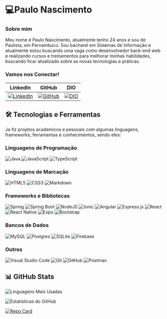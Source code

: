   # 💻Paulo Nascimento  

### Sobre mim 

Meu nome é Paulo Nascimento, atualmente tenho 24 anos e sou de Paulista, em Pernambuco. Sou bacharel em Sistemas de Informação e atualmente estou buscando uma vaga como desenvolvedor back-end web e realizando cursos e treinamentos para melhorar minhas habilidades, buscando ficar atualizado sobre as novas tecnologias e práticas.

### Vamos nos Conectar!

| LinkedIn | GitHub | DIO |
|----------|--------|-----|
[![LinkedIn](https://img.shields.io/badge/LinkedIn-%230077B5.svg?style=for-the-badge&logo=linkedin&logoColor=white)](https://www.linkedin.com/in/paulo-batista-a076104/) | [![GitHub](https://img.shields.io/badge/github-%23121011.svg?style=for-the-badge&logo=github&logoColor=white)](https://github.com/PauloVBNascimento) | [![DIO](https://img.shields.io/badge/DIO-0078d7.svg?style=for-the-badge&logo=DIO&logoColor=white)](https://www.dio.me/users/victinhopaulo64)

## 🛠️ Tecnologias e Ferramentas

Ja fiz projetos academicos e pessoais com algumas linguagens, frameworks, ferramentas e conhecimentos, sendo eles:

### Linguagens de Programação

![Java](https://img.shields.io/badge/java-%23ED8B00.svg?style=for-the-badge&logo=openjdk&logoColor=white)
![JavaScript](https://img.shields.io/badge/-JavaScript-333?style=for-the-badge&logo=javascript)
![TypeScript](https://img.shields.io/badge/typescript-%23007ACC.svg?style=for-the-badge&logo=typescript&logoColor=white)

### Linguagens de Marcação

![HTML5](https://img.shields.io/badge/html5-%23E34F26.svg?style=for-the-badge&logo=html5&logoColor=white)
![CSS3](https://img.shields.io/badge/css3-%231572B6.svg?style=for-the-badge&logo=css3&logoColor=white)
![Markdown](https://img.shields.io/badge/Markdown-000?style=for-the-badge&logo=markdown)

### Frameworks e Bibliotecas

![Spring](https://img.shields.io/badge/spring-%236DB33F.svg?style=for-the-badge&logo=spring&logoColor=white)
![Spring Boot](https://img.shields.io/badge/-Spring%20Boot-333?style=for-the-badge&logo=springboot)
![NodeJS](https://img.shields.io/badge/node.js-6DA55F?style=for-the-badge&logo=node.js&logoColor=white)
![Ionic](https://img.shields.io/badge/Ionic-%233880FF.svg?style=for-the-badge&logo=Ionic&logoColor=white)
![Angular](https://img.shields.io/badge/angular-%23DD0031.svg?style=for-the-badge&logo=angular&logoColor=white)
![Express.js](https://img.shields.io/badge/express.js-%23404d59.svg?style=for-the-badge&logo=express&logoColor=%2361DAFB)
![React](https://img.shields.io/badge/react-%2320232a.svg?style=for-the-badge&logo=react&logoColor=%2361DAFB)
![React Native](https://img.shields.io/badge/react_native-%2320232a.svg?style=for-the-badge&logo=react&logoColor=%2361DAFB)
![Expo](https://img.shields.io/badge/-Expo-333?style=for-the-badge&logo=expo)
![Bootstrap](https://img.shields.io/badge/bootstrap-%238511FA.svg?style=for-the-badge&logo=bootstrap&logoColor=white)

### Bancos de Dados

![MySQL](https://img.shields.io/badge/mysql-4479A1.svg?style=for-the-badge&logo=mysql&logoColor=white)
![Postgres](https://img.shields.io/badge/postgres-%23316192.svg?style=for-the-badge&logo=postgresql&logoColor=white)
![SQLite](https://img.shields.io/badge/sqlite-%2307405e.svg?style=for-the-badge&logo=sqlite&logoColor=white)
![Firebase](https://img.shields.io/badge/firebase-a08021?style=for-the-badge&logo=firebase&logoColor=ffcd34)

### Outros

![Visual Studio Code](https://img.shields.io/badge/Visual%20Studio%20Code-0078d7.svg?style=for-the-badge&logo=visual-studio-code&logoColor=white)
![Git](https://img.shields.io/badge/git-%23F05033.svg?style=for-the-badge&logo=git&logoColor=white)
![GitHub](https://img.shields.io/badge/github-%23121011.svg?style=for-the-badge&logo=github&logoColor=white)
![Postman](https://img.shields.io/badge/Postman-FF6C37?style=for-the-badge&logo=postman&logoColor=white)

## 📊 GitHub Stats

![Linguagens Mais Usadas](https://github-readme-stats.vercel.app/api/top-langs/?username=PauloVBNascimento&layout=donut-vertical&theme=vision-friendly-dark)

![Estatísticas do GitHub](https://github-readme-stats.vercel.app/api?username=PauloVBNascimento&show_icons=true&theme=vision-friendly-dark)

[![Repo Card](https://github-readme-stats.vercel.app/api/pin/?username=PauloVBNascimento&repo=UrnaEletronica&bg_color=000&border_color=30A3DC&show_icons=true&icon_color=30A3DC&title_color=E94D5F&text_color=FFF)](https://github.com/PauloVBNascimento/UrnaEletronica)

